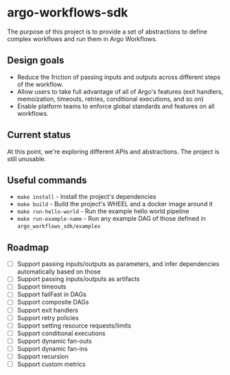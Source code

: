# argo-workflows-sdk

The purpose of this project is to provide a set of abstractions to define complex workflows and run them in Argo Workflows.


## Design goals

* Reduce the friction of passing inputs and outputs across different steps of the workflow.
* Allow users to take full advantage of all of Argo's features (exit handlers, memoization, timeouts, retries, conditional executions, and so on)
* Enable platform teams to enforce global standards and features on all workflows.



## Current status

At this point, we're exploring different APIs and abstractions. The project is still unusable.


## Useful commands

- `make install` - Install the project's dependencies
- `make build` - Build the project's WHEEL and a docker image around it
- `make run-hello-world` - Run the example hello world pipeline
- `make run-example-name` - Run any example DAG of those defined in `argo_workflows_sdk/examples`


## Roadmap

- [ ] Support passing inputs/outputs as parameters, and infer dependencies automatically based on those
- [ ] Support passing inputs/outputs as artifacts
- [ ] Support timeouts
- [ ] Support failFast in DAGs
- [ ] Support composite DAGs
- [ ] Support exit handlers
- [ ] Support retry policies
- [ ] Support setting resource requests/limits
- [ ] Support conditional executions
- [ ] Support dynamic fan-outs
- [ ] Support dynamic fan-ins
- [ ] Support recursion
- [ ] Support custom metrics
